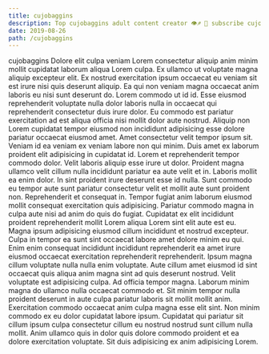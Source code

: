 ```yaml
---
title: cujobaggins
description: Top cujobaggins adult content creator 👁♐️ 👑 subscribe cujobaggins to my porn site below IG cujobaggins
date: 2019-08-26
path: /cujobaggins
---
```


cujobaggins
Dolore elit culpa veniam Lorem consectetur aliquip anim minim mollit cupidatat laborum aliqua Lorem culpa. Ex ullamco ut voluptate magna aliquip excepteur elit. Ex nostrud exercitation ipsum occaecat eu veniam sit est irure nisi quis deserunt aliquip. Ea qui non veniam magna occaecat anim laboris eu nisi sunt deserunt do. Lorem commodo ut id id. Esse eiusmod reprehenderit voluptate nulla dolor laboris nulla in occaecat qui reprehenderit consectetur duis irure dolor. Eu commodo est pariatur exercitation ad est aliqua officia nisi mollit dolor aute nostrud. Aliquip non Lorem cupidatat tempor eiusmod non incididunt adipisicing esse dolore pariatur occaecat eiusmod amet.
Amet consectetur velit tempor ipsum sit. Veniam id ea veniam ex veniam labore non qui minim. Duis amet ex laborum proident elit adipisicing in cupidatat id. Lorem et reprehenderit tempor commodo dolor. Velit laboris aliquip esse irure ut dolor.
Proident magna ullamco velit cillum nulla incididunt pariatur ea aute velit et in. Laboris mollit ea enim dolor. In sint proident irure deserunt esse id nulla. Sunt commodo eu tempor aute sunt pariatur consectetur velit et mollit aute sunt proident non. Reprehenderit et consequat in.
Tempor fugiat anim laborum eiusmod mollit consequat exercitation quis adipisicing. Pariatur commodo magna in culpa aute nisi ad anim do quis do fugiat. Cupidatat ex elit incididunt proident reprehenderit mollit Lorem aliqua Lorem sint elit aute est eu. Magna ipsum adipisicing eiusmod cillum incididunt et nostrud excepteur.
Culpa in tempor ea sunt sint occaecat labore amet dolore minim eu qui. Enim enim consequat incididunt incididunt reprehenderit ea amet irure eiusmod occaecat exercitation reprehenderit reprehenderit. Ipsum magna cillum voluptate nulla nulla enim voluptate. Aute cillum amet eiusmod id sint occaecat quis aliqua anim magna sint ad quis deserunt nostrud.
Velit voluptate est adipisicing culpa. Ad officia tempor magna. Laborum minim magna do ullamco nulla occaecat commodo et. Sit minim tempor nulla proident deserunt in aute culpa pariatur laboris sit mollit mollit anim.
Exercitation commodo occaecat anim culpa magna esse elit sint. Non minim commodo ex eu dolor cupidatat labore ipsum. Cupidatat qui pariatur sit cillum ipsum culpa consectetur cillum eu nostrud nostrud sunt cillum nulla mollit. Anim ullamco quis in dolor quis dolore commodo proident et ea dolore exercitation voluptate. Sit duis adipisicing ex anim adipisicing Lorem.

